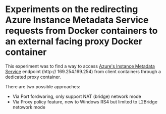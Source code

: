 # Experiments on the redirecting Azure Instance Metadata Service requests from Docker containers to an external facing proxy Docker container  

   This experiment was to find a way to access [Azure's Instance Metadata Service](https://docs.microsoft.com/en-us/azure/virtual-machines/windows/instance-metadata-service) endpoint (http:// 169.254.169.254) from client containers through a dedicated proxy container. 
   
   
   There are two possible approaches:
   
   - Via Port fordwaring, only support NAT (bridge) network mode 
   - Via Proxy policy feature, new to Windows RS4 but limited to L2Bridge netowork mode
   
